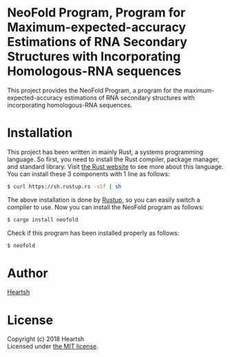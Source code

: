 # NeoFold Program, Program for Maximum-expected-accuracy Estimations of RNA Secondary Structures with Incorporating Homologous-RNA sequences 
This project provides the NeoFold Program, a program for the maximum-expected-accuracy estimations of RNA secondary structures with incorporating homologous-RNA sequences.

# Installation
This project has been written in mainly Rust, a systems programming language.
So first, you need to install the Rust compiler, package manager, and standard library. 
Visit [the Rust website](https://www.rust-lang.org) to see more about this language.
You can install these 3 components with 1 line as follows:
```bash
$ curl https://sh.rustup.rs -sSf | sh
```
The above installation is done by [Rustup](https://github.com/rust-lang-nursery/rustup.rs), so you can easily switch a compiler to use. 
Now you can install the NeoFold program as follows: 
```bash
$ cargo install neofold
```
Check if this program has been installed properly as follows:
```bash
$ neofold
```

# Author
[Heartsh](https://github.com/heartsh)

# License
Copyright (c) 2018 Heartsh  
Licensed under [the MIT license](http://opensource.org/licenses/MIT).
